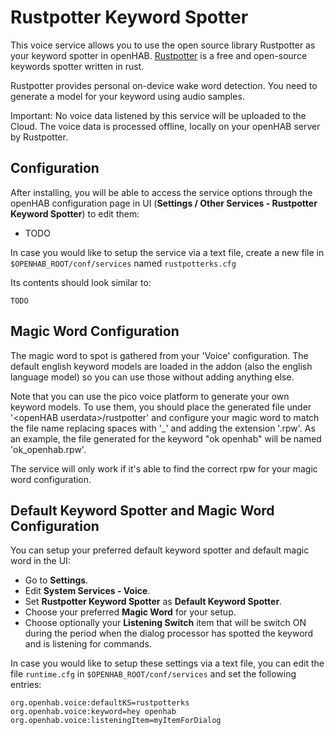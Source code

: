 # Rustpotter Keyword Spotter

This voice service allows you to use the open source library Rustpotter as your keyword spotter in openHAB.
[Rustpotter](https://github.com/GiviMAD/rustpotter) is a free and open-source keywords spotter written in rust.

Rustpotter provides personal on-device wake word detection. You need to generate a model for your keyword using audio samples.

Important: No voice data listened by this service will be uploaded to the Cloud.
The voice data is processed offline, locally on your openHAB server by Rustpotter.

## Configuration

After installing, you will be able to access the service options through the openHAB configuration page in UI (**Settings / Other Services - Rustpotter Keyword Spotter**) to edit them:

* TODO

In case you would like to setup the service via a text file, create a new file in `$OPENHAB_ROOT/conf/services` named `rustpotterks.cfg`

Its contents should look similar to:

```
TODO
```

## Magic Word Configuration

The magic word to spot is gathered from your 'Voice' configuration. 
The default english keyword models are loaded in the addon (also the english language model) so you can use those without adding anything else.

Note that you can use the pico voice platform to generate your own keyword models. 
To use them, you should place the generated file under '\<openHAB userdata\>/rustpotter' and configure your magic word to match the file name replacing spaces with '_' and adding the extension '.rpw'.
As an example, the file generated for the keyword "ok openhab" will be named 'ok_openhab.rpw'.

The service will only work if it's able to find the correct rpw for your magic word configuration.


## Default Keyword Spotter and Magic Word Configuration

You can setup your preferred default keyword spotter and default magic word in the UI:

* Go to **Settings**.
* Edit **System Services - Voice**.
* Set **Rustpotter Keyword Spotter** as **Default Keyword Spotter**.
* Choose your preferred **Magic Word** for your setup.
* Choose optionally your **Listening Switch** item that will be switch ON during the period when the dialog processor has spotted the keyword and is listening for commands.

In case you would like to setup these settings via a text file, you can edit the file `runtime.cfg` in `$OPENHAB_ROOT/conf/services` and set the following entries:

```
org.openhab.voice:defaultKS=rustpotterks
org.openhab.voice:keyword=hey openhab
org.openhab.voice:listeningItem=myItemForDialog
```
